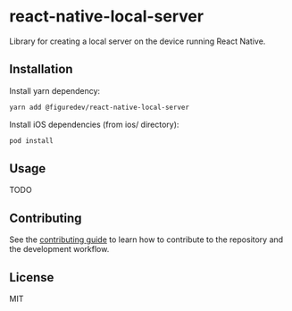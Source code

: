 # react-native-local-server

Library for creating a local server on the device running React Native.

## Installation

Install yarn dependency:
```sh
yarn add @figuredev/react-native-local-server
```

Install iOS dependencies (from ios/ directory):
```sh
pod install
```

## Usage

TODO

## Contributing

See the [contributing guide](CONTRIBUTING.md) to learn how to contribute to the repository and the development workflow.

## License

MIT
